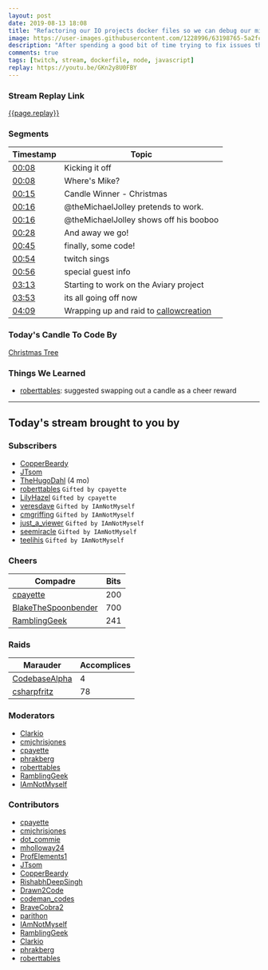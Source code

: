 ```yaml
---
layout: post
date: 2019-08-13 18:08
title: "Refactoring our IO projects docker files so we can debug our microservices"
image: https://user-images.githubusercontent.com/1228996/63198765-5a2fcc80-c041-11e9-94b2-30b096a7fa80.png
description: "After spending a good bit of time trying to fix issues that allow us to debug against our running containers, we moved on to review pull requests for other projects."
comments: true
tags: [twitch, stream, dockerfile, node, javascript]
replay: https://youtu.be/GKn2y8U0FBY
---
```


### Stream Replay Link

[{{page.replay}}]({{page.replay}})

<!--more-->

### Segments

| Timestamp | Topic
| ---       | ---
| [00:08]({{page.replay}}?t=496.848) | Kicking it off |
| [00:08]({{page.replay}}?t=529.914) | Where's Mike? |
| [00:15]({{page.replay}}?t=948.727) | Candle Winner - Christmas |
| [00:16]({{page.replay}}?t=968.592) | @theMichaelJolley pretends to work. |
| [00:16]({{page.replay}}?t=993.914) | @theMichaelJolley shows off his booboo |
| [00:28]({{page.replay}}?t=1703.18) | And away we go! |
| [00:45]({{page.replay}}?t=2733.579) | finally, some code! |
| [00:54]({{page.replay}}?t=3254.078) | twitch sings |
| [00:56]({{page.replay}}?t=3373.027) | special guest info |
| [03:13]({{page.replay}}?t=11626.177) | Starting to work on the Aviary project |
| [03:53]({{page.replay}}?t=14000.475) | its all going off now |
| [04:09]({{page.replay}}?t=14945.366) | Wrapping up and raid to [callowcreation](https://twitch.tv/callowcreation) |

### Today's Candle To Code By

[Christmas Tree](https://amzn.to/2Djr7R0)

### Things We Learned

- [roberttables](https://twitch.tv/roberttables): suggested swapping out a candle as a cheer reward

---

## Today's stream brought to you by

### Subscribers

- [CopperBeardy](https://twitch.tv/copperbeardy)
- [JTsom](https://twitch.tv/jtsom)
- [TheHugoDahl](https://twitch.tv/thehugodahl) (4 mo)
- [roberttables](https://twitch.tv/roberttables) `Gifted by cpayette`
- [LilyHazel](https://twitch.tv/lilyhazel) `Gifted by cpayette`
- [veresdave](https://twitch.tv/veresdave) `Gifted by IAmNotMyself`
- [cmgriffing](https://twitch.tv/cmgriffing) `Gifted by IAmNotMyself`
- [just_a_viewer](https://twitch.tv/just_a_viewer) `Gifted by IAmNotMyself`
- [seemiracle](https://twitch.tv/seemiracle) `Gifted by IAmNotMyself`
- [teelihis](https://twitch.tv/teelihis) `Gifted by IAmNotMyself`

### Cheers

| Compadre            | Bits        |
| ---                 | ---         |
| [cpayette](https://twitch.tv/cpayette) | 200 |
| [BlakeTheSpoonbender](https://twitch.tv/blakethespoonbender) | 700 |
| [RamblingGeek](https://twitch.tv/ramblinggeek) | 241 |

### Raids

| Marauder            | Accomplices |
| ---                 | ---         |
| [CodebaseAlpha](https://twitch.tv/codebasealpha) | 4 |
| [csharpfritz](https://twitch.tv/csharpfritz) | 78 |

### Moderators

- [Clarkio](https://twitch.tv/clarkio)
- [cmjchrisjones](https://twitch.tv/cmjchrisjones)
- [cpayette](https://twitch.tv/cpayette)
- [phrakberg](https://twitch.tv/phrakberg)
- [roberttables](https://twitch.tv/roberttables)
- [RamblingGeek](https://twitch.tv/ramblinggeek)
- [IAmNotMyself](https://twitch.tv/iamnotmyself)

### Contributors

- [cpayette](https://twitch.tv/cpayette)
- [cmjchrisjones](https://twitch.tv/cmjchrisjones)
- [dot_commie](https://twitch.tv/dot_commie)
- [mholloway24](https://twitch.tv/mholloway24)
- [ProfElements1](https://twitch.tv/profelements1)
- [JTsom](https://twitch.tv/jtsom)
- [CopperBeardy](https://twitch.tv/copperbeardy)
- [RishabhDeepSingh](https://twitch.tv/rishabhdeepsingh)
- [Drawn2Code](https://twitch.tv/drawn2code)
- [codeman_codes](https://twitch.tv/codeman_codes)
- [BraveCobra2](https://twitch.tv/bravecobra2)
- [parithon](https://twitch.tv/parithon)
- [IAmNotMyself](https://twitch.tv/iamnotmyself)
- [RamblingGeek](https://twitch.tv/ramblinggeek)
- [Clarkio](https://twitch.tv/clarkio)
- [phrakberg](https://twitch.tv/phrakberg)
- [roberttables](https://twitch.tv/roberttables)
